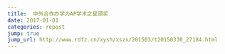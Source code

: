 ```yaml
---
title:  中外合作办学为AP学术之星颁奖
date: 2017-01-01
categories: repost
jump: true
jump_url: http://www.rdfz.cn/xysh/xszx/201503/t20150330_27184.html
---
```



